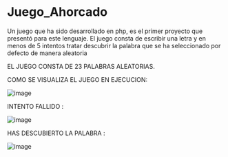 # Juego_Ahorcado
Un juego  que ha sido desarrollado en php, es el primer proyecto que presentó para este lenguaje. El juego consta de escribir una letra y en menos de 5 intentos tratar descubrir la palabra que se ha seleccionado por defecto de manera aleatoria

EL JUEGO CONSTA DE 23 PALABRAS ALEATORIAS.


COMO SE VISUALIZA EL JUEGO EN EJECUCION:



![image](https://user-images.githubusercontent.com/64045193/182498892-bd117be0-e7bd-45d2-ad7b-14705974389f.png)




INTENTO FALLIDO :



![image](https://user-images.githubusercontent.com/64045193/182498922-28366820-6e19-4a28-842f-2d999714f38b.png)



HAS DESCUBIERTO LA PALABRA :


![image](https://user-images.githubusercontent.com/64045193/182498949-a1afbf45-8740-4928-baba-091625f75765.png)
